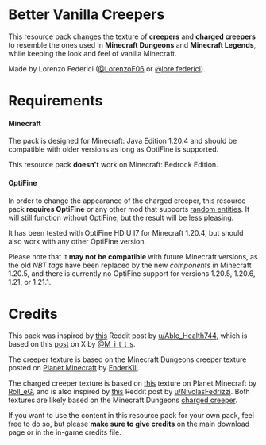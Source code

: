 # Better Vanilla Creepers

This resource pack changes the texture of **creepers** and **charged creepers** to resemble the ones used in **Minecraft Dungeons** and **Minecraft Legends**, while keeping the look and feel of vanilla Minecraft.

Made by Lorenzo Federici ([@LorenzoF06](https://reddit.com/user/LorenzoF06/) or [@lore.federici](https://instagram.com/lore.federici)).

# Requirements

#### Minecraft

The pack is designed for Minecraft: Java Edition 1.20.4 and should be compatible with older versions as long as OptiFine is supported.

This resource pack **doesn't** work on Minecraft: Bedrock Edition.

#### OptiFine

In order to change the appearance of the charged creeper, this resource pack **requires OptiFine** or any other mod that supports [random entities](https://optifine.readthedocs.io/random_entities.html). It will still function without OptiFine, but the result will be less pleasing.

It has been tested with OptiFine HD U I7 for Minecraft 1.20.4, but should also work with any other OptiFine version.

Please note that it **may not be compatible** with future Minecraft versions, as the old *NBT tags* have been replaced by the new *components* in Minecraft 1.20.5, and there is currently no OptiFine support for versions 1.20.5, 1.20.6, 1.21, or 1.21.1.

# Credits

This pack was inspired by [this](https://redd.it/1dpaduy) Reddit post by [u/Able_Health744](https://reddit.com/user/Able_Health744/), which is based on this [post](https://x.com/M_i_t_t_s/status/1804950100864623092) on X by [@M_i_t_t_s](https://x.com/M_i_t_t_s).

The creeper texture is based on the Minecraft Dungeons creeper texture posted on [Planet Minecraft](https://planetminecraft.com/mob-skin/minecraft-dungeons-creeper-texture/) by [EnderKill](https://planetminecraft.com/member/enderkill/).

The charged creeper texture is based on [this](https://planetminecraft.com/mob-skin/charged-creeper-better-in-3d-minecraft-dungeons/) texture on Planet Minecraft by [Roll_eG](https://planetminecraft.com/member/roll_eg/), and is also inspired by [this](https://redd.it/j7l23v) Reddit post by [u/NivolasFedrizzi](https://reddit.com/user/NivolasFedrizzi/). Both textures are likely based on the Minecraft Dungeons [charged creeper](https://minecraft.fandom.com/wiki/Minecraft_Dungeons:Creeper?file=Charged_Creeper_%28Dungeons%29.png).

If you want to use the content in this resource pack for your own pack, feel free to do so, but please **make sure to give credits** on the main download page or in the in-game credits file.
